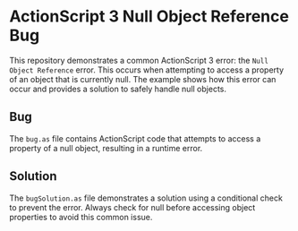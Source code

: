 # ActionScript 3 Null Object Reference Bug

This repository demonstrates a common ActionScript 3 error: the `Null Object Reference` error.  This occurs when attempting to access a property of an object that is currently null.  The example shows how this error can occur and provides a solution to safely handle null objects.

## Bug

The `bug.as` file contains ActionScript code that attempts to access a property of a null object, resulting in a runtime error.

## Solution

The `bugSolution.as` file demonstrates a solution using a conditional check to prevent the error.  Always check for null before accessing object properties to avoid this common issue.